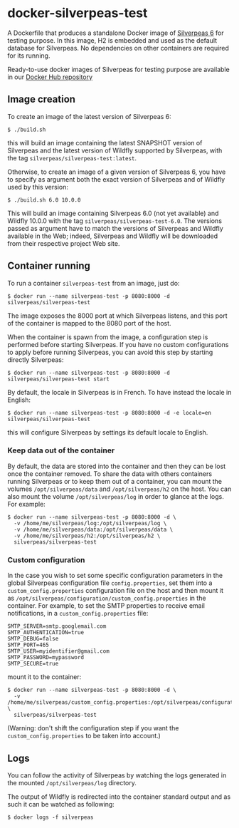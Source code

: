 # docker-silverpeas-test

A Dockerfile that produces a standalone Docker image of [Silverpeas 6][silverpeas] for testing purpose.
In this image, H2 is embedded and used as the default database for Silverpeas. No dependencies on other containers are required for its running.

Ready-to-use docker images of Silverpeas for testing purpose are available in our [Docker Hub repository][dockerhub]

[silverpeas]: http://www.silverpeas.org
[dockerhub]: https://hub.docker.com/r/silverpeas/silverpeas-test/

## Image creation

To create an image of the latest version of Silverpeas 6:
```
$ ./build.sh
```
this will build an image containing the latest SNAPSHOT version of Silverpeas and the latest version of Wildfly supported by Silverpeas, with the tag `silverpeas/silverpeas-test:latest`.

Otherwise, to create an image of a given version of Silverpeas 6, you have to specify as argument both the exact version of Silverpeas and of Wildfly used by this version:
```
$ ./build.sh 6.0 10.0.0
```
This will build an image containing Silverpeas 6.0 (not yet available) and Wildfly 10.0.0 with the tag `silverpeas/silverpeas-test-6.0`. The versions passed as argument have to match the versions of Silverpeas and Wildfly available in the Web; indeed, Silverpeas and Wildfly will be downloaded from their respective project Web site.

## Container running

To run a container `silverpeas-test` from an image, just do:
```
$ docker run --name silverpeas-test -p 8080:8000 -d silverpeas/silverpeas-test
```
The image exposes the 8000 port at which Silverpeas listens, and this port of the container is mapped to the 8080 port of the host.

When the container is spawn from the image, a configuration step is performed before starting Silverpeas. 
If you have no custom configurations to apply before running Silverpeas, you can avoid this step by starting directly Silverpeas:
```
$ docker run --name silverpeas-test -p 8080:8000 -d silverpeas/silverpeas-test start
```

By default, the locale in Silverpeas is in French. To have instead the locale in English:
```
$ docker run --name silverpeas-test -p 8080:8000 -d -e locale=en silverpeas/silverpeas-test
```
this will configure Silverpeas by settings its default locale to English.

### Keep data out of the container

By default, the data are stored into the container and then they can be lost once the container removed. 
To share the data with others containers running Silverpeas or to keep them out of a container, you can mount the volumes `/opt/silverpeas/data` and `/opt/silverpeas/h2` on the host.
You can also mount the volume `/opt/silverpeas/log` in order to glance at the logs.
For example:
```
$ docker run --name silverpeas-test -p 8080:8000 -d \
  -v /home/me/silverpeas/log:/opt/silverpeas/log \
  -v /home/me/silverpeas/data:/opt/silverpeas/data \
  -v /home/me/silverpeas/h2:/opt/silverpeas/h2 \
  silverpeas/silverpeas-test
```

### Custom configuration

In the case you wish to set some specific configuration parameters in the global Silverpeas configuration file `config.properties`, set them into a `custom_config.properties` configuration file on the host and then mount it as `/opt/silverpeas/configuration/custom_config.properties` in the container.
For example, to set the SMTP properties to receive email notifications, in a `custom_config.properties` file:
```
SMTP_SERVER=smtp.googlemail.com
SMTP_AUTHENTICATION=true
SMTP_DEBUG=false
SMTP_PORT=465
SMTP_USER=myidentifier@gmail.com
SMTP_PASSWORD=mypassword
SMTP_SECURE=true
```
mount it to the container:
```
$ docker run --name silverpeas-test -p 8080:8000 -d \
  -v /home/me/silverpeas/custom_config.properties:/opt/silverpeas/configuration/custom_config.properties \
  silverpeas/silverpeas-test
```
(Warning: don't shift the configuration step if you want the `custom_config.properties` to be taken into account.)

## Logs

You can follow the activity of Silverpeas by watching the logs generated in the mounted `/opt/silverpeas/log` directory.

The output of Wildfly is redirected into the container standard output and as such it can be watched as following:
```
$ docker logs -f silverpeas
```

